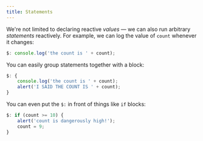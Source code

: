 ```yaml
---
title: Statements
---
```


We're not limited to declaring reactive *values* — we can also run arbitrary *statements* reactively. For example, we can log the value of `count` whenever it changes:

```js
$: console.log('the count is ' + count);
```

You can easily group statements together with a block:

```js
$: {
	console.log('the count is ' + count);
	alert('I SAID THE COUNT IS ' + count);
}
```

You can even put the `$:` in front of things like `if` blocks:

```js
$: if (count >= 10) {
	alert('count is dangerously high!');
	count = 9;
}
```